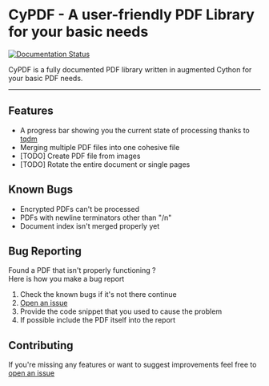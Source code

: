 # CyPDF - A user-friendly PDF Library for your basic needs
[![Documentation Status](https://readthedocs.org/projects/minipdfmerger/badge/?version=latest)](https://minipdfmerger.readthedocs.io/en/latest/?badge=latest)

CyPDF is a fully documented PDF library written in augmented Cython for your basic PDF needs.

---
## Features
* A progress bar showing you the current state of processing thanks to [tqdm](https://tqdm.github.io/)
* Merging multiple PDF files into one cohesive file
* [TODO] Create PDF file from images
* [TODO] Rotate the entire document or single pages




## Known Bugs
* Encrypted PDFs can't be processed
* PDFs with newline terminators other than "/n"
* Document index isn't merged properly yet

## Bug Reporting
Found a PDF that isn't properly functioning ?\
Here is how you make a bug report
1. Check the known bugs if it's not there continue
2. [Open an issue](https://github.com/John98Zakaria/CyPDFTools/issues)
2. Provide the code snippet that you used to cause the problem
3. If possible include the PDF itself into the report


## Contributing
If you're missing any features or want to suggest improvements
feel free to [open an issue](https://github.com/John98Zakaria/CyPDFTools/issues)